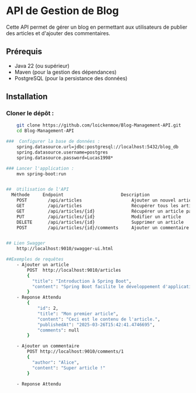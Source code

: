 # API de Gestion de Blog
Cette API permet de gérer un blog en permettant aux utilisateurs de publier des articles et d'ajouter des commentaires.

## Prérequis
- Java 22 (ou supérieur)
- Maven (pour la gestion des dépendances)
- PostgreSQL (pour la persistance des données)

## Installation

### Cloner le dépôt :
```bash
    git clone https://github.com/loickenmoe/Blog-Management-API.git
    cd Blog-Management-API

###  Configurer la base de données :
    spring.datasource.url=jdbc:postgresql://localhost:5432/blog_db
    spring.datasource.username=postgres
    spring.datasource.password=Lucas1998*

### Lancer l'application :
    mvn spring-boot:run


##  Utilisation de l'API
  Méthode	  Endpoint	                    Description
    POST	    /api/articles	                Ajouter un nouvel article
    GET	        /api/articles	                Récupérer tous les articles
    GET	        /api/articles/{id}	            Récupérer un article par ID
    PUT	        /api/articles/{id}	            Modifier un article
    DELETE	    /api/articles/{id}	            Supprimer un article
    POST	    /api/articles/{id}/comments	    Ajouter un commentaire à un article


## Lien Swagger 
    http://localhost:9010/swagger-ui.html

##Exemples de requêtes
    - Ajouter un article
        POST  http://localhost:9010/articles
        {
          "title": "Introduction à Spring Boot",
          "content": "Spring Boot facilite le développement d'applications..."
        }
    - Reponse Attendu
        {
            "id": 2,
            "title": "Mon premier article",
            "content": "Ceci est le contenu de l'article.",
            "publishedAt": "2025-03-26T15:42:41.4746695",
            "comments": null
        }

    - Ajouter un commentaire
        POST http://localhost:9010/comments/1
        {
          "author": "Alice",
          "content": "Super article !"
        }
        
    - Reponse Attendu
        